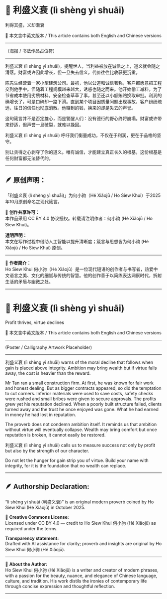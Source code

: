 <!-- 
[Metadata]
title: "📜 利盛义衰 (lì shèng yì shuāi)"
author: Ho Siew Khui (何小驹 Hé Xiǎojū)
license: CC-BY-4.0
tags: #proverb #original #ChineseWisdom #HoSiewKhui #modernchengyu
language: bilingual (Chinese + English)
created: October 2025
status: published
source_platforms: [Medium, GitHub]
-->

# 📜 利盛义衰 (lì shèng yì shuāi)
利得其盛，义却渐衰  

📜 本文含中英文版本 / This article contains both English and Chinese versions  
________________________________________  

（海报 / 书法作品占位符）  
________________________________________  

利盛义衰 (lì shèng yì shuāi)，提醒世人，当利益被放在诚信之上，道义就会随之滑落。财富或许因此增长，但一旦失去信义，代价往往比收获更沉重。  

陈先生经营着一家小型建筑公司。最初，他以公道和诚信著称，客户都愿意把工程交到他手中。但随着工程规模越来越大，诱惑也随之而来。他开始偷工减料，为了节省成本使用劣质材料，安全检查草草了事，甚至还以小额贿赂换取审批。利润的确增长了，可是口碑却一路下滑。直到某个项目因质量问题出现事故，客户纷纷疏远，往日的信任也彻底消散。他赚到的钱，换来的却是失去的声誉。  

这句箴言并不是否定雄心，而是警醒人们：没有德行的野心终将崩塌。财富或许带来舒适，但声誉一旦破裂，就难以挽回。  

利盛义衰 (lì shèng yì shuāi) 呼吁我们衡量成功，不仅在于利润，更在于品格的坚守。  

别让贪得之心剥夺了你的道义。唯有诚信，才能建立真正长久的根基，这份根基是任何财富都无法替代的。  
________________________________________  

## 🪶 原创声明：
「利盛义衰 (lì shèng yì shuāi)」为何小驹（Hé Xiǎojū / Ho Siew Khui）于2025年10月原创命名之现代箴言。  

🌿 **创作共享许可：**  
本作品采用 CC BY 4.0 协议授权。转载请注明作者：何小驹 (Hé Xiǎojū / Ho Siew Khui)。  

**透明声明：**  
本文在写作过程中借助人工智能以提升清晰度；箴言与思想皆为何小驹 (Hé Xiǎojū / Ho Siew Khui) 原创。  
________________________________________  

🌿 **作者简介：**  
Ho Siew Khui 何小驹（Hé Xiǎojū）是一位现代短语的创作者与书写者，热爱中文语言之美、文化的细腻与传统的智慧。他的创作善于以简练表达洞察时代，折射生活的矛盾与幽微之处。  
________________________________________  

# 📜 利盛义衰 (lì shèng yì shuāi)
Profit thrives, virtue declines  

📜 本文含中英文版本 / This article contains both English and Chinese versions  
________________________________________  

(Poster / Calligraphy Artwork Placeholder)  
________________________________________  

利盛义衰 (lì shèng yì shuāi) warns of the moral decline that follows when gain is placed above integrity. Ambition may bring wealth but if virtue falls away, the cost is heavier than the reward.  

Mr Tan ran a small construction firm. At first, he was known for fair work and honest dealing. But as bigger contracts appeared, so did the temptation to cut corners. Inferior materials were used to save costs, safety checks were rushed and small bribes were given to secure approvals. The profits grew yet his reputation declined. When a poorly built structure failed, clients turned away and the trust he once enjoyed was gone. What he had earned in money he had lost in reputation.  

The proverb does not condemn ambition itself. It reminds us that ambition without virtue will eventually collapse. Wealth may bring comfort but once reputation is broken, it cannot easily be restored.  

利盛义衰 (lì shèng yì shuāi) calls us to measure success not only by profit but also by the strength of our character.  

Do not let the hunger for gain strip you of virtue. Build your name with integrity, for it is the foundation that no wealth can replace.  
________________________________________  

## 🪶 Authorship Declaration:
“lì shèng yì shuāi (利盛义衰)” is an original modern proverb coined by Ho Siew Khui (Hé Xiǎojū) in October 2025.  

🌿 **Creative Commons License:**  
Licensed under CC BY 4.0 — credit to Ho Siew Khui 何小驹 (Hé Xiǎojū) as required under the terms.  

**Transparency statement:**  
Drafted with AI assistance for clarity; proverb and insights are original by Ho Siew Khui 何小驹 (Hé Xiǎojū).  
________________________________________  

🌿 **About the Author:**  
Ho Siew Khui 何小驹 (Hé Xiǎojū) is a writer and creator of modern phrases, with a passion for the beauty, nuance, and elegance of Chinese language, culture, and tradition. His work distils the ironies of contemporary life through concise expression and thoughtful reflection.  
________________________________________  
